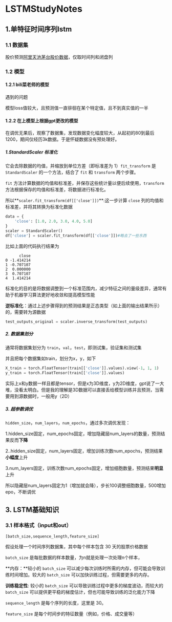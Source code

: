 # LSTMStudyNotes

## 1.单特征时间序列lstm

### 1.1 数据集

股价预测[阿里天池茅台股价数据](https://tianchi.aliyun.com/dataset/165327)，仅取时间列和闭盘列

### 1.2 模型

#### 1.2.1 bili菜老师的模型

遇到的问题

模型loss值较大，且预测值一直徘徊在某个特定值，且不到真实值的一半

#### 1.2.2 在上模型上根据gpt更改的模型

在调优无果后，观察了数据集，发现数据变化幅度较大，从起初的80到最后1200，期间仅经历3k数据。于是怀疑数据没有预处理好。

##### 1.StandardScaler 标准化

它会去除数据的均值，并缩放到单位方差（即标准差为 1）`fit_transform` 是 `StandardScaler` 的一个方法，结合了 `fit` 和 `transform` 两个步骤。

`fit` 方法计算数据的均值和标准差，并保存这些统计量以便后续使用，`transform` 方法根据保存的均值和标准差，将数据进行标准化。

所以**`scaler.fit_transform(df[['close']])`**:这一步计算 `close` 列的均值和标准差，并将其转换为标准化数据

```python
data = {
    'close': [1.0, 2.0, 3.0, 4.0, 5.0]
}
scaler = StandardScaler()
df['close'] = scaler.fit_transform(df[['close']])#略去了一些东西
```

比如上面的代码执行结果为

```arduino
      close
0 -1.414214
1 -0.707107
2  0.000000
3  0.707107
4  1.414214
```

标准化的目的是将数据调整到一个标准范围内，减少特征之间的量级差异，通常有助于机器学习算法更好地收敛和提高模型性能

**逆标准化**：通过上述步骤得到的预测结果是正态类型（如上面的输出结果所示）的，需要转为源数据

```python
test_outputs_original = scaler.inverse_transform(test_outputs)
```

##### 2. 数据集划分

通常将数据集划分为 `train`，`val`，`test`，即测试集，验证集和测试集

并且把每个数据集如train，划分为x，y，如下

```python
X_train = torch.FloatTensor(train[['close']].values).view(-1, 1, 1)
y_train = torch.FloatTensor(train[['close']].values)
```

实际上x和y数据一样且都是tensor，但是x为3D维度，y为2D维度，gpt说了一大堆，没看太明白。但是我的理解是3D数据可以直接丢给模型训练并且预测，当需要用到源数据时，一般用y（2D）

##### 3. 超参数调优

 `hidden_size`，`num_layers`，`num_epochs`，通过多次调优发现：

1.hidden_size固定，num_epochs固定，增加隐藏层num_layers的数量，预测结果反而**下降**

2..hidden_size固定，num_layers固定，增加训练次数num_epochs，预测结果**小幅度**上升

3.num_layers固定，训练次数num_epochs固定，增加细胞数量，预测结果**明显**上升

所以隐藏层num_layers固定为1（增加就会降），步长100调整细胞数量，500增加epo，不断调优

## 3. LSTM基础知识

### 3.1 样本格式（input和out）

```
[batch_size,sequence_length,feature_size]
```

假设处理一个时间序列数据集，其中每个样本包含 30 天的股票价格数据

`batch_size` 是每批数据的样本数量，为n就是处理一次处理n个样本，

**内存：**较小的 `batch_size` 可以减少每次训练时所需的内存，但可能会导致训练时间增加。较大的 `batch_size` 可以加快训练过程，但需要更多的内存。

**训练稳定性**: 较小的 `batch_size` 可以导致训练过程中更多的梯度波动，而较大的 `batch_size` 可以提供更平稳的梯度估计，但也可能导致训练的泛化能力下降

`sequence_length` 是每个序列的长度，这里是 30。

`feature_size` 是每个时间步的特征数量（例如，价格、成交量等）





